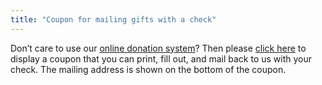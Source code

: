 ```yaml
---
title: "Coupon for mailing gifts with a check"
---
```


Don&#8217;t care to use our [online donation system][1]? Then please [click here][2] to display a coupon that you can print, fill out, and mail back to us with your check. The mailing address is shown on the bottom of the coupon.

 [1]: /donate
 [2]: /files/gift_coupon.pdf